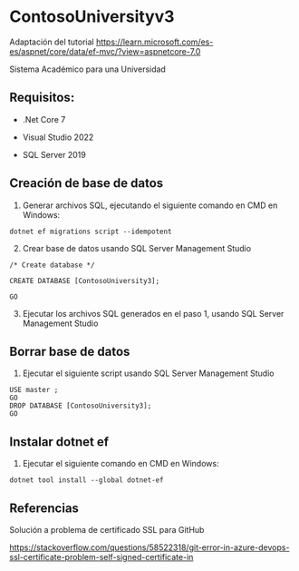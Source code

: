 # ContosoUniversityv3

Adaptación del tutorial https://learn.microsoft.com/es-es/aspnet/core/data/ef-mvc/?view=aspnetcore-7.0

Sistema Académico para una Universidad

## Requisitos:

- .Net Core 7

- Visual Studio 2022

- SQL Server 2019



## Creación de base de datos

1. Generar archivos SQL, ejecutando el siguiente comando en CMD en Windows: 
```
dotnet ef migrations script --idempotent
```

2. Crear base de datos usando SQL Server Management Studio
```
/* Create database */

CREATE DATABASE [ContosoUniversity3];

GO
```

3. Ejecutar los archivos SQL generados en el paso 1, usando SQL Server Management Studio


## Borrar base de datos
1. Ejecutar el siguiente script usando SQL Server Management Studio
```
USE master ;  
GO  
DROP DATABASE [ContosoUniversity3];
GO
```

## Instalar dotnet ef
1. Ejecutar el siguiente comando en CMD en Windows:
```
dotnet tool install --global dotnet-ef
```
## Referencias

Solución a problema de certificado SSL para GitHub

https://stackoverflow.com/questions/58522318/git-error-in-azure-devops-ssl-certificate-problem-self-signed-certificate-in
